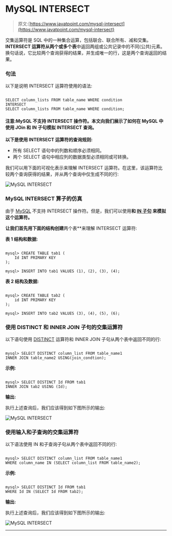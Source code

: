 # MySQL INTERSECT

> 原文:[https://www.javatpoint.com/mysql-intersect](https://www.javatpoint.com/mysql-intersect)

交集运算符是 SQL 中的一种集合运算，包括联合、联合所有、减和交集。**INTERSECT 运算符从两个或多个表**中返回两组或公共记录中的不同(公共)元素。换句话说，它比较两个查询获得的结果，并生成唯一的行，这是两个查询返回的结果。

### 句法

以下是说明 INTERSECT 运算符使用的语法:

```

SELECT column_lists FROM table_name WHERE condition
INTERSECT
SELECT column_lists FROM table_name WHERE condition; 

```

#### 注意:MySQL 不支持 INTERSECT 操作符。本文向我们展示了如何在 MySQL 中使用 JOin 和 IN 子句模拟 INTERSECT 查询。

**以下是使用 INTERSECT 运算符的查询规则:**

*   所有 SELECT 语句中的列数和顺序必须相同。
*   两个 SELECT 语句中相应列的数据类型必须相同或可转换。

我们可以用下面的可视化表示来理解 INTERSECT 运算符。在这里，该运算符比较两个查询获得的结果，并从两个查询中仅生成不同的行:

![MySQL INTERSECT](../Images/41c41a9ac1f983b81f5ade31ced29ebf.png)

### MySQL INTERSECT 算子的仿真

由于 [MySQL](https://www.javatpoint.com/mysql-tutorial) 不支持 INTERSECT 操作符。但是，我们可以使用[](https://www.javatpoint.com/mysql-inner-join)**和 [**IN 子句**](https://www.javatpoint.com/mysql-in) 来模拟这个运算符。**

 **让我们首先用下面的结构创建**两个表**来理解 INTERSECT 运算符:

**表 1 结构和数据:**

```

mysql> CREATE TABLE tab1 (
    Id INT PRIMARY KEY
);

mysql> INSERT INTO tab1 VALUES (1), (2), (3), (4);

```

**表 2 结构及数据:**

```

mysql> CREATE TABLE tab2 (
    id INT PRIMARY KEY
);

mysql> INSERT INTO tab2 VALUES (3), (4), (5), (6);

```

### 使用 DISTINCT 和 INNER JOIN 子句的交集运算符

以下语句使用 [DISTINCT](https://www.javatpoint.com/mysql-distinct) 运算符和 INNER JOIN 子句从两个表中返回不同的行:

```

mysql> SELECT DISTINCT column_list FROM table_name1
INNER JOIN table_name2 USING(join_condtion);

```

**示例:**

```

mysql> SELECT DISTINCT Id FROM tab1
INNER JOIN tab2 USING (Id);

```

**输出:**

执行上述查询后，我们应该得到如下图所示的输出:

![MySQL INTERSECT](../Images/b0d5d4dec4f3d5b351932066570570c3.png)

### 使用输入和子查询的交集运算符

以下语法使用 IN 和子查询子句从两个表中返回不同的行:

```

mysql> SELECT DISTINCT column_list FROM table_name1
WHERE column_name IN (SELECT column_list FROM table_name2);

```

**示例:**

```

mysql> SELECT DISTINCT Id FROM tab1
WHERE Id IN (SELECT Id FROM tab2);

```

**输出:**

执行上述查询后，我们应该得到如下图所示的输出:

![MySQL INTERSECT](../Images/019316c4b32f0cb90090e37bcbc1d216.png)

* * ***